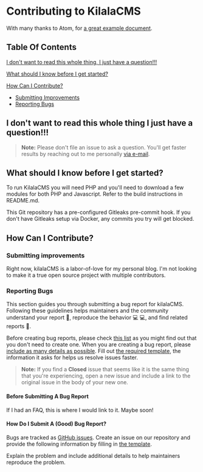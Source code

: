 # Contributing to KilalaCMS

With many thanks to Atom, for [a great example document](https://github.com/atom/atom/blob/master/CONTRIBUTING.md).


## Table Of Contents

[I don't want to read this whole thing, I just have a question!!!](#i-dont-want-to-read-this-whole-thing-i-just-have-a-question)

[What should I know before I get started?](#what-should-i-know-before-i-get-started)

[How Can I Contribute?](#how-can-i-contribute)
  * [Submitting Improvements](#submitting-improvements)
  * [Reporting Bugs](#reporting-bugs)


## I don't want to read this whole thing I just have a question!!!

> **Note:** Please don't file an issue to ask a question. You'll get faster results by reaching out to me personally [via e-mail](https://www.kilala.nl/index.php?id=777).


## What should I know before I get started?

To run KilalaCMS you will need PHP and you'll need to download a few modules for both PHP and Javascript. Refer to the build instructions in README.md.

This Git repository has a pre-configured Gitleaks pre-commit hook. If you don't have Gitleaks setup via Docker, any commits you try will get blocked.


## How Can I Contribute?

### Submitting improvements

Right now, kilalaCMS is a labor-of-love for my personal blog. I'm not looking to make it a true open source project with multiple contributors.


### Reporting Bugs

This section guides you through submitting a bug report for kilalaCMS. Following these guidelines helps maintainers and the community understand your report :pencil:, reproduce the behavior :computer: :computer:, and find related reports :mag_right:.

Before creating bug reports, please check [this list](#before-submitting-a-bug-report) as you might find out that you don't need to create one. When you are creating a bug report, please [include as many details as possible](#how-do-i-submit-a-good-bug-report). Fill out [the required template](https://github.com/tsluyter/kilalaCMS/bug_report.md), the information it asks for helps us resolve issues faster.

> **Note:** If you find a **Closed** issue that seems like it is the same thing that you're experiencing, open a new issue and include a link to the original issue in the body of your new one.

#### Before Submitting A Bug Report

If I had an FAQ, this is where I would link to it. Maybe soon!

#### How Do I Submit A (Good) Bug Report?

Bugs are tracked as [GitHub issues](https://guides.github.com/features/issues/). Create an issue on our repository and provide the following information by filling in [the template](https://github.com/tsluyter/kilalaCMS/bug_report.md).

Explain the problem and include additional details to help maintainers reproduce the problem.


